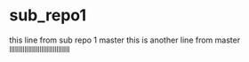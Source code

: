 # sub_repo1
this line from sub repo 1 master
this is another line from master
llllllllllllllllllllllllllllllll
